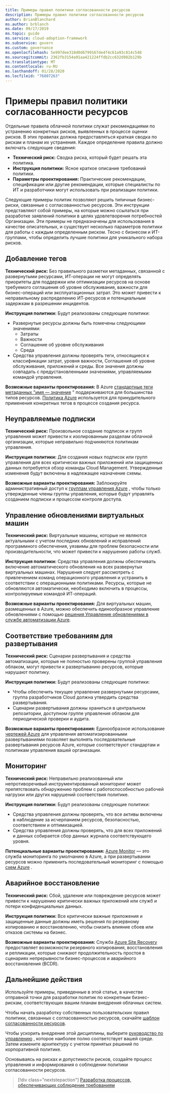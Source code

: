 ```yaml
---
title: Примеры правил политики согласованности ресурсов
description: Примеры правил политики согласованности ресурсов
author: BrianBlanchard
ms.author: brblanch
ms.date: 09/17/2019
ms.topic: guide
ms.service: cloud-adoption-framework
ms.subservice: govern
ms.custom: governance
ms.openlocfilehash: 5e997dee318d0d6799167de4f4c61a93c814c548
ms.sourcegitcommit: 2362fb3154a91aa421224ffdb2cc632d982b129b
ms.translationtype: MT
ms.contentlocale: ru-RU
ms.lasthandoff: 01/28/2020
ms.locfileid: "76807263"
---
```

# <a name="resource-consistency-sample-policy-statements"></a>Примеры правил политики согласованности ресурсов

Отдельные правила облачной политики служат рекомендациями по устранению конкретных рисков, выявленных в процессе оценки рисков. В этих правилах должна предоставляться краткая сводка по рискам и планам их устранения. Каждое определение правила должно включать следующие сведения:

- **Технический риск:** Сводка риска, который будет решать эта политика.
- **Инструкция политики:** Ясное краткое описание требований политики.
- **Параметры проектирования:** Практические рекомендации, спецификации или другие рекомендации, которые специалисты по ИТ и разработчики могут использовать при реализации политики.

Следующие примеры политик позволяют решить типичные бизнес-риски, связанные с согласованностью ресурсов. Эти инструкции представляют собой примеры, на которые можно ссылаться при разработке заявлений политики в целях удовлетворения потребностей Организации. Эти примеры не предназначены для использования в качестве описательных, и существует несколько параметров политики для работы с каждым определенным риском. Тесно с бизнесом и ИТ-группами, чтобы определить лучшие политики для уникального набора рисков.

## <a name="tagging"></a>Добавление тегов

**Технический риск:** Без правильного разметки метаданных, связанной с развернутыми ресурсами, ИТ-операции не могут определять приоритеты для поддержки или оптимизации ресурсов на основе требуемого соглашения об уровне обслуживания, важности для бизнес-операций или эксплуатационных затрат. Это может привести к неправильному распределению ИТ-ресурсов и потенциальным задержкам в разрешении инцидентов.

**Инструкция политики:** Будут реализованы следующие политики:

- Развернутые ресурсы должны быть помечены следующими значениями:
  - Затраты
  - Важности
  - Соглашение об уровне обслуживания
  - Среда
- Средства управления должны проверять теги, относящиеся к классификации затрат, уровня важности, Соглашения об уровне обслуживания, приложений и среды. Все значения должны совпадать с предустановленными значениями, управляемыми командой управления.

**Возможные варианты проектирования:** В Azure [стандартные теги метаданных "имя — значение](https://docs.microsoft.com/azure/azure-resource-manager/resource-group-using-tags) " поддерживаются для большинства типов ресурсов. [Политика Azure](https://docs.microsoft.com/azure/governance/policy/overview) используется для принудительного применения конкретных тегов в процессе создания ресурса.

## <a name="ungoverned-subscriptions"></a>Неуправляемые подписки

**Технический риск:** Произвольное создание подписок и групп управления может привести к изолированным разделам облачной организации, которые неправильно подчиняются политикам управления.

**Инструкция политики:** Для создания новых подписок или групп управления для всех критически важных приложений или защищенных данных потребуется обзор команды Cloud Management. Утвержденные изменения будут включены в надлежащее назначение схемы.

**Возможные варианты проектирования:** Заблокируйте административный доступ к [группам управления Azure](https://docs.microsoft.com/azure/governance/management-groups) , чтобы только утвержденные члены группы управления, которые будут управлять созданием подписки и процессом контроля доступа.

## <a name="manage-updates-to-virtual-machines"></a>Управление обновлениями виртуальных машин

**Технический риск:** Виртуальные машины, которые не являются актуальными с учетом последних обновлений и исправлений программного обеспечения, уязвимы для проблем безопасности или производительности, что может привести к нарушению работы служб.

**Инструкция политики:** Средства управления должны обеспечивать включение автоматического обновления на всех развернутых виртуальных машинах. Нарушения следует рассмотреть с привлечением команд операционного управления и устранить в соответствии с операционными политиками. Ресурсы, которые не обновляются автоматически, необходимо включить в процессы, контролируемые командой ИТ-операций.

**Возможные варианты проектирования:** Для виртуальных машин, размещенных в Azure, можно обеспечить единообразное управление обновлениями с помощью [решения Управление обновлениями в службе автоматизации Azure](https://docs.microsoft.com/azure/automation/automation-update-management).

## <a name="deployment-compliance"></a>Соответствие требованиям для развертывания

**Технический риск:** Сценарии развертывания и средства автоматизации, которые не полностью проверены группой управления облаком, могут привести к развертыванию ресурсов, которые нарушают политику.

**Инструкция политики:** Будут реализованы следующие политики:

- Чтобы обеспечить текущее управление развернутыми ресурсами, группа разработчиков Cloud должна утвердить средства развертывания.
- Сценарии развертывания должны храниться в центральном репозитории, доступном группе управления облаком для периодической проверки и аудита.

**Возможные варианты проектирования:** Единообразное использование [чертежей Azure](https://docs.microsoft.com/azure/governance/blueprints) для управления автоматизированными развертываниями позволяет выполнять последовательные развертывания ресурсов Azure, которые соответствуют стандартам и политикам управления вашей организации.

## <a name="monitoring"></a>Мониторинг

**Технический риск:** Неправильно реализованный или непротиворечивый инструментированный мониторинг может препятствовать обнаружению проблем с работоспособностью рабочей нагрузки или других нарушений соответствия политике.

**Инструкция политики:** Будут реализованы следующие политики:

- Средства управления должны проверять, что все активы включены в наблюдение за исчерпанием ресурсов, безопасностью, соответствием и оптимизацией.
- Средства управления должны проверять, что для всех приложений и данных собирается сбор данных журнала соответствующего уровня.

**Потенциальные варианты проектирования:** [Azure Monitor](https://docs.microsoft.com/azure/azure-monitor/overview) — это служба мониторинга по умолчанию в Azure, а при развертывании ресурсов можно применить последовательный мониторинг с помощью [схем Azure](https://docs.microsoft.com/azure/governance/blueprints) .

## <a name="disaster-recovery"></a>Аварийное восстановление

**Технический риск:** Сбой, удаление или повреждение ресурсов может привести к нарушению критически важных приложений или служб и потери конфиденциальных данных.

**Инструкция политики:** Все критически важные приложения и защищенные данные должны иметь решения по резервному копированию и восстановлению, чтобы снизить влияние сбоев или отказов системы на бизнес.

**Возможные варианты проектирования:** Служба [Azure Site Recovery](https://docs.microsoft.com/azure/site-recovery/site-recovery-overview) предоставляет возможности резервного копирования, восстановления и репликации, которые снижают продолжительность простоя в сценариях непрерывности бизнес-процессов и аварийного восстановления (BCDR).

## <a name="next-steps"></a>Дальнейшие действия

Используйте примеры, приведенные в этой статье, в качестве отправной точки для разработки политик по конкретным бизнес-рискам, соответствующих вашим планам внедрения облачных систем.

Чтобы начать разработку собственных пользовательских правил политики, связанных с согласованностью ресурсов, скачайте [шаблон согласованности ресурсов](./template.md).

Чтобы ускорить внедрение этой дисциплины, выберите [руководство по управлению](../guides/index.md) , которое наиболее полно соответствует вашей среде. Затем измените архитектуру с учетом принятых решений по корпоративной политике.

Основываясь на рисках и допустимости рисков, создайте процесс управления и информирования о соблюдении политики согласованности ресурсов.

> [!div class="nextstepaction"]
> [Разработка процессов, обеспечивающих соблюдение требованиям](./compliance-processes.md)
